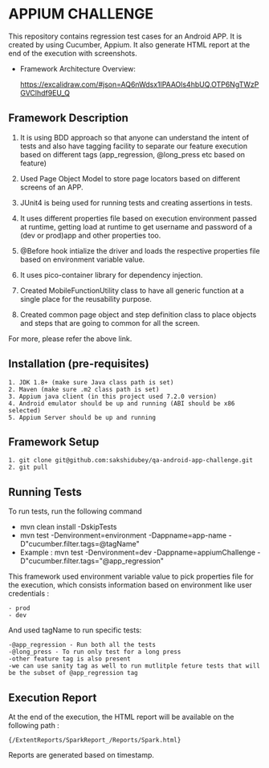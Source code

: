 
# APPIUM CHALLENGE

This repository contains regression test cases for an Android APP. It is created by using Cucumber, Appium. It also generate HTML report at the end of the execution with screenshots.

- Framework Architecture Overview: 
	
	https://excalidraw.com/#json=AQ6nWdsx1lPAAOls4hbUQ,OTP6NgTWzPGVClhdf9EU_Q
	
## Framework Description

1. It is using BDD approach so that anyone can understand the intent of tests and also have tagging facility to separate our feature execution based on different tags (app_regression, @long_press etc based on feature)

2. Used Page Object Model to store page locators based on different screens of an APP.

3. JUnit4 is being used for running tests and creating assertions in tests.

4. It uses different properties file based on execution environment passed at runtime, getting load at runtime to get username and password of a (dev or prod)app and other properties too.

5. @Before hook intialize the driver and loads the respective properties file based on environment variable value.

6. It uses pico-container library for dependency injection.

7. Created MobileFunctionUtility class to have all generic function at a single place for the reusability purpose.

8. Created common page object and step definition class to place objects and steps that are going to common for all the screen.

For more, please refer the above link.


## Installation (pre-requisites)

    1. JDK 1.8+ (make sure Java class path is set)
    2. Maven (make sure .m2 class path is set)
    3. Appium java client (in this project used 7.2.0 version)
    4. Android emulator should be up and running (ABI should be x86 selected)
    5. Appium Server should be up and running
    
## Framework Setup

    1. git clone git@github.com:sakshidubey/qa-android-app-challenge.git
    2. git pull
    
## Running Tests

To run tests, run the following command

  - mvn clean install -DskipTests
  - mvn test -Denvironment=environment -Dappname=app-name -D"cucumber.filter.tags=@tagName"  
  - Example : mvn test -Denvironment=dev -Dappname=appiumChallenge -D"cucumber.filter.tags="@app_regression"


This framework used environment variable value to pick properties file for the execution, which consists information based on environment like user credentials :

    - prod
    - dev 

And used tagName to run specific tests:
	
	-@app_regression - Run both all the tests
	-@long_press - To run only test for a long press
	-other feature tag is also present
	-we can use sanity tag as well to run mutlitple feture tests that will be the subset of @app_regression tag
	

## Execution Report

At the end of the execution, the HTML report will be available on the following path :

    {/ExtentReports/SparkReport_/Reports/Spark.html}

Reports are generated based on timestamp.
